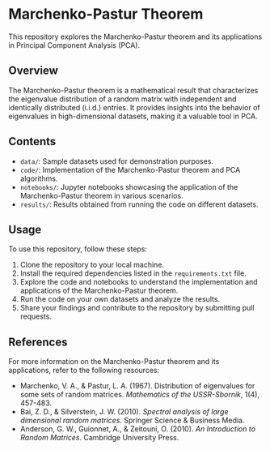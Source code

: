 # Marchenko-Pastur Theorem

This repository explores the Marchenko-Pastur theorem and its applications in Principal Component Analysis (PCA). 

## Overview

The Marchenko-Pastur theorem is a mathematical result that characterizes the eigenvalue distribution of a random matrix with independent and identically distributed (i.i.d.) entries. It provides insights into the behavior of eigenvalues in high-dimensional datasets, making it a valuable tool in PCA.

## Contents

- `data/`: Sample datasets used for demonstration purposes.
- `code/`: Implementation of the Marchenko-Pastur theorem and PCA algorithms.
- `notebooks/`: Jupyter notebooks showcasing the application of the Marchenko-Pastur theorem in various scenarios.
- `results/`: Results obtained from running the code on different datasets.

## Usage

To use this repository, follow these steps:

1. Clone the repository to your local machine.
2. Install the required dependencies listed in the `requirements.txt` file.
3. Explore the code and notebooks to understand the implementation and applications of the Marchenko-Pastur theorem.
4. Run the code on your own datasets and analyze the results.
5. Share your findings and contribute to the repository by submitting pull requests.

## References

For more information on the Marchenko-Pastur theorem and its applications, refer to the following resources:

- Marchenko, V. A., & Pastur, L. A. (1967). Distribution of eigenvalues for some sets of random matrices. *Mathematics of the USSR-Sbornik*, 1(4), 457-483.
- Bai, Z. D., & Silverstein, J. W. (2010). *Spectral analysis of large dimensional random matrices*. Springer Science & Business Media.
- Anderson, G. W., Guionnet, A., & Zeitouni, O. (2010). *An Introduction to Random Matrices*. Cambridge University Press.
